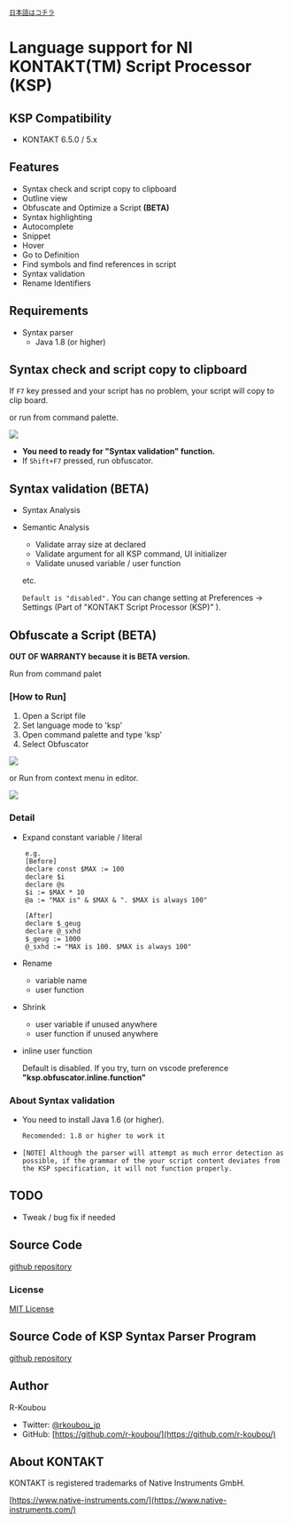 <small>[日本語はコチラ](https://github.com/r-koubou/vscode-ksp/blob/master/README.ja.md)</small>

# Language support for NI KONTAKT(TM) Script Processor (KSP)

## KSP Compatibility

- KONTAKT 6.5.0 / 5.x

## Features

* Syntax check and script copy to clipboard
* Outline view
* Obfuscate and Optimize a Script **(BETA)**
* Syntax highlighting
* Autocomplete
* Snippet
* Hover
* Go to Definition
* Find symbols and find references in script
* Syntax validation
* Rename Identifiers

## Requirements

* Syntax parser
    * Java 1.8 (or higher)

## Syntax check and script copy to clipboard

If `F7` key pressed and your script has no problem, your script will copy to clip board.

or run from command palette.

![](https://github.com/r-koubou/vscode-ksp/raw/master/resources/readme/parse_cmd_en.png)

- **You need to ready for "Syntax validation" function.**
- If `Shift+F7` pressed, run obfuscator.

## Syntax validation (BETA)

* Syntax Analysis
* Semantic Analysis
    - Validate array size at declared
    - Validate argument for all KSP command, UI initializer
    - Validate unused variable / user function

    etc.

    `Default is "disabled".`
    You can change setting at Preferences -> Settings (Part of "KONTAKT Script Processor (KSP)" ).

## Obfuscate a Script (BETA)

**OUT OF WARRANTY because it is BETA version.**

Run from command palet

### [How to Run]

1. Open a Script file
2. Set language mode to 'ksp'
3. Open command palette and type 'ksp'
4. Select Obfuscator

![](https://github.com/r-koubou/vscode-ksp/raw/master/resources/readme/obfuscate_01.gif)

or Run from context menu in editor.

![](https://github.com/r-koubou/vscode-ksp/raw/master/resources/readme/obfuscate_ctx_en.png)

### Detail

* Expand constant variable / literal

~~~
    e.g.
    [Before]
    declare const $MAX := 100
    declare $i
    declare @s
    $i := $MAX * 10
    @a := "MAX is" & $MAX & ". $MAX is always 100"

    [After]
    declare $_geug
    declare @_sxhd
    $_geug := 1000
    @_sxhd := "MAX is 100. $MAX is always 100"
~~~

* Rename
    - variable name
    - user function
* Shrink
    * user variable if unused anywhere
    * user function if unused anywhere

* inline user function

    Default is disabled. If you try, turn on vscode preference **"ksp.obfuscator.inline.function"**

### About Syntax validation

* You need to install Java 1.6 (or higher).

    `Recomended: 1.8 or higher to work it`

* `[NOTE] Although the parser will attempt as much error detection as possible, if the grammar of the your script content deviates from the KSP specification, it will not function properly.`


## TODO

* Tweak / bug fix if needed

## Source Code

[github repository](https://github.com/r-koubou/vscode-ksp)

### License

[MIT License](https://github.com/r-koubou/vscode-ksp/blob/master/LICENSE)

## Source Code of KSP Syntax Parser Program

[github repository](https://github.com/r-koubou/KSPSyntaxParser)

## Author

R-Koubou

* Twitter: [@rkoubou_jp](https://twitter.com/rkoubou_jp)
* GitHub:  [https://github.com/r-koubou/](https://github.com/r-koubou/)

## About KONTAKT

KONTAKT is registered trademarks of Native Instruments GmbH.

[https://www.native-instruments.com/](https://www.native-instruments.com/)
